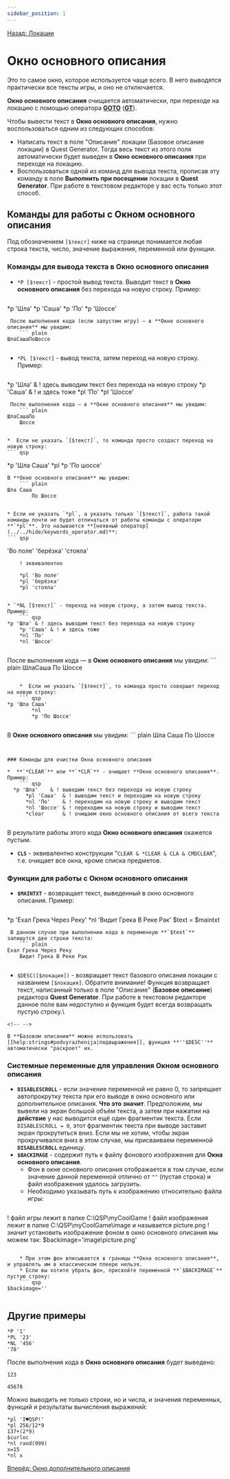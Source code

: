 ```yaml
---
sidebar_position: 1
---
```

[Назад: Локации](../../locations.md)

# Окно основного описания

Это то самое окно, которое используется чаще всего. В него выводятся практически все тексты игры, и оно не отключается.

**Окно основного описания** очищается автоматически, при переходе на локацию с помощью оператора **[GOTO](../../goto.md)** (**[GT](../../goto.md)**).

Чтобы вывести текст в **Окно основного описания**, нужно воспользоваться одним из следующих способов:

*  Написать текст в поле "Описание" локации (Базовое описание локации) в Quest Generator. Тогда весь текст из этого поля автоматически будет выведен в **Окно основного описания** при переходе на локацию.
*  Воспользоваться одной из команд для вывода текста, прописав эту команду в поле **Выполнить при посещении** локации в **Quest Generator**. При работе в текстовом редакторе у вас есть только этот способ.

## Команды для работы с Окном основного описания

Под обозначением `[$текст]` ниже на странице понимается любая строка текста, число, значение выражения, переменной или функции.

### Команды для вывода текста в Окно основного описания

* `*P [$текст]` - простой вывод текста. Выводит текст в **Окно основного описания** без перехода на новую строку. Пример: 
    ``` qsp
*p 'Шла'
    *p 'Саша'
    *p 'По'
    *p 'Шоссе'
```
 После выполнения кода (если запустим игру) — в **Окне основного описания** мы увидим:
    ``` plain
ШлаСашаПоШоссе
    
```

* `*PL [$текст]` - вывод текста, затем переход на новую строку. Пример:
    ``` qsp
*p 'Шла' & ! здесь выводим текст без перехода на новую строку
    *p 'Саша' & ! и здесь тоже
    *pl 'По'
    *pl 'Шоссе'
    
```
 После выполнения кода — в **Окне основного описания** мы увидим:
    ``` plain
ШлаСашаПо
    Шоссе
    
```

    *  Если не указать `[$текст]`, то команда просто создаст переход на новую строку:
    ``` qsp
*p 'Шла Саша'
        *pl
        *p 'По шоссе'
        
```
В **Окне основного описания** мы увидим:
    ``` plain
Шла Саша
        По Шоссе
        
```

    * Если не указать `*pl`, а указать только `[$текст]`, работа такой команды почти не будет отличаться от работы команды с операторм **`*pl`**. Это называется **[неявный оператор](../../hide/keywords_operator.md)**:
    ``` qsp
'Во поле'
        'берёзка'
        'стояла'

        ! эквивалентно

        *pl 'Во поле'
        *pl 'берёзка'
        *pl 'стояла'
        
```

* `*NL [$текст]` - переход на новую строку, а затем вывод текста. Пример:
    ``` qsp
*p 'Шла' & ! здесь выводим текст без перехода на новую строку
    *p 'Саша' & ! и здесь тоже
    *nl 'По'
    *nl 'Шоссе'
    
```
После выполнения кода — в **Окне основного описания** мы увидим:
    ``` plain
ШлаСаша
    По
    Шоссе
    
```

    *  Если не указать `[$текст]`, то команда просто совершит переход на новую строку:
    ``` qsp
*p 'Шла Саша'
        *nl
        *p 'По Шоссе'
        
```
В **Окне основного описания** мы увидим:
    ``` plain
Шла Саша
        По Шоссе
        
```


### Команды для очистки Окна основного описания

*  **`*CLEAR`** или **`*CLR`** - очищает **Окно основного описания**. Пример:
    ``` qsp
  *p 'Шла'    & ! выводим текст без перехода на новую строку
      *pl 'Саша'  & ! выводим текст и переходим на новую строку
      *nl 'По'    & ! переходим на новую строку и выводим текст
      *nl 'Шоссе' & ! переходим на новую строку и выводим текст
      *clear      & ! очищаем окно основного описания от всего текста
    
```
В результате работы этого кода **Окно основного описания** окажется пустым.
*  **`CLS`** - эквивалентно конструкции "`CLEAR & *CLEAR & CLA & CMDCLEAR`", т.е. очищает все окна, кроме списка предметов.

### Функции для работы с Окном основного описания

*  **`$MAINTXT`** - возвращает текст, выведенный в окно основного описания. Пример:
    ``` qsp
*p 'Ехал Грека Через Реку'
    *nl 'Видит Грека В Реке Рак'
    $text = $maintxt
    
```
 В данном случае при выполнении кода в переменную **`$text`** запишутся две строки текста:
    ``` plain
Ехал Грека Через Реку
    Видит Грека В Реке Рак
    
```

*  `$DESC([$локация])` - возвращает текст базового описания локации с названием `[$локация]`. Обратите внимание! Функция возвращает текст, написанный только в поле "Описание" (**Базовое описание**) редактора **Quest Generator**. При работе в текстовом редакторе данное поле вам недоступно и функция будет всегда возвращать пустую строку.\

```{=html}
<!-- -->
```
    В **Базовом описании** можно использовать [[help:strings#podvyrazhenija|подвыражения]], функция **''$DESC''** автоматически "раскроет" их.

### Системные переменные для управления Окном основного описания

*  **`DISABLESCROLL`** - если значение переменной не равно 0, то запрещает автопрокрутку текста при его выводе в окно основного или дополнительное описания. **Что это значит**. Предположим, мы вывели на экран большой объём текста, а затем при нажатии на **действие** у нас выводится ещё один фрагментик текста. Если `DISABLESCROLL = 0`, этот фрагментик текста при выводе заставит экран прокрутиться вниз. Если мы не хотим, чтобы экран прокручивался вниз в этом случае, мы присваиваем переменной **`DISABLESCROLL`** единицу.
* **`$BACKIMAGE`** - содержит путь к файлу фонового изображения для **Окна основного описания**.
    * Фон в окне основного описания отображается в том случае, если значение данной переменной отлично от `""` (пустая строка) и файл изображения удалось загрузить.
    * Необходимо указывать путь к изображению относительно файла игры:
    ``` qsp
! файл игры лежит в папке C:\QSP\myCoolGame
        ! файл изображения лежит в папке C:\QSP\myCoolGame\image и называется picture.png
        ! значит установить изображение фоном в окно основного описания мы можем так:
        $backimage='image\picture.png'
        
```

    * При этом фон вписывается в границы **Окна основного описания**, и управлять им в классическом плеере нельзя.
    * Если вы хотите убрать фон, присвойте переменной **`$BACKIMAGE`** пустую строку:
    ``` qsp
$backimage=''
        
```


## Другие примеры

``` qsp
*P '1'
*PL '23'
*NL '456'
'78'
```

После выполнения кода в **Окно основного описания** будет выведено:

``` plain
123

45678
```

Можно выводить не только строки, но и числа, и значения переменных, функций и результаты вычисления выражений:

``` qsp
*pl 'I♥QSP!'
*pl 256/12*9
137+(2*9)
$curloc
*nl rand(999)
x=15
*nl x
```

[Вперёд: Окно дополнительного описания](../stat.md)
